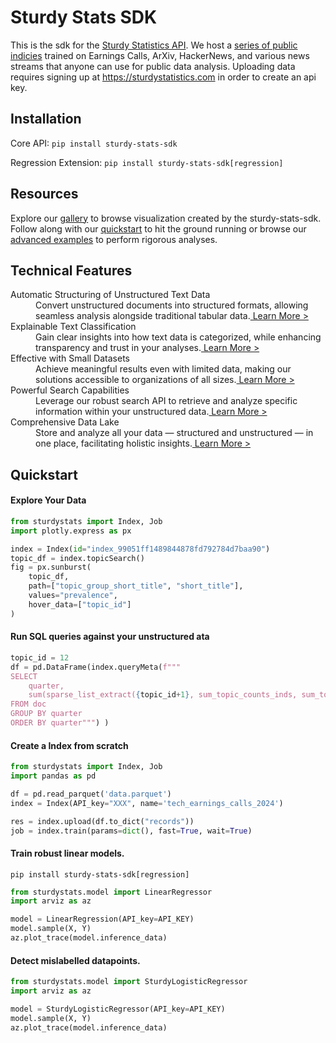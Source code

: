 # Sturdy Stats SDK

This is the sdk for the [Sturdy Statistics API](https://sturdystatistics.com/). We host a [series of public indicies](https://sturdystatistics.com/gallery) trained on Earnings Calls, ArXiv, HackerNews, and various news streams that anyone can use for public data analysis. Uploading data requires signing up at https://sturdystatistics.com in order to create an api key. 

## Installation

Core API: `pip install sturdy-stats-sdk`

Regression Extension: `pip install sturdy-stats-sdk[regression]`

## Resources

Explore our [gallery](https://sturdystatistics.com/gallery/) to browse visualization created by the sturdy-stats-sdk. Follow along with our [quickstart](https://sturdystatistics.com/docs) to hit the ground running or browse our [advanced examples](https://sturdystatistics.com/docs/examples/) to perform rigorous analyses.

## Technical Features

<dl><dt>Automatic Structuring of Unstructured Text Data</dt><span></span><dd>Convert unstructured documents into structured formats, allowing seamless analysis alongside traditional tabular data.<a href="https://sturdystatistics.com/features.html#structure"> Learn More &gt;</a></dd><span></span><dt>Explainable Text Classification</dt><span></span><dd>Gain clear insights into how text data is categorized, while enhancing transparency and trust in your analyses.<a href="https://sturdystatistics.com/features.html#classification"> Learn More &gt;</a></dd><span></span><dt>Effective with Small Datasets</dt><span></span><dd>Achieve meaningful results even with limited data, making our solutions accessible to organizations of all sizes.<a href="https://sturdystatistics.com/features.html#sparse-prior"> Learn More &gt;</a></dd><span></span><dt>Powerful Search Capabilities</dt><span></span><dd>Leverage our robust search API to retrieve and analyze specific information within your unstructured data.<a href="https://sturdystatistics.com/features.html#search"> Learn More &gt;</a></dd><span></span><dt>Comprehensive Data Lake</dt><span></span><dd>Store and analyze all your data — structured and unstructured — in one place, facilitating holistic insights.<a href="https://sturdystatistics.com/features.html#data-lake"> Learn More &gt;</a></dd><span></span></dl>

## Quickstart

#### Explore Your Data
```python
from sturdystats import Index, Job
import plotly.express as px

index = Index(id="index_99051ff1489844878fd792784d7baa90")
topic_df = index.topicSearch()
fig = px.sunburst(
    topic_df, 
    path=["topic_group_short_title", "short_title"],
    values="prevalence", 
    hover_data=["topic_id"]
)
```


#### Run SQL queries against your unstructured ata
```python
topic_id = 12
df = pd.DataFrame(index.queryMeta(f"""
SELECT
    quarter,
    sum(sparse_list_extract({topic_id+1}, sum_topic_counts_inds, sum_topic_counts_vals)) as n_occurences
FROM doc 
GROUP BY quarter 
ORDER BY quarter""") )
```

#### Create a Index from scratch
```python
from sturdystats import Index, Job
import pandas as pd

df = pd.read_parquet('data.parquet')
index = Index(API_key="XXX", name='tech_earnings_calls_2024')

res = index.upload(df.to_dict("records"))
job = index.train(params=dict(), fast=True, wait=True)
```

#### Train robust linear models.

`pip install sturdy-stats-sdk[regression]`

```python
from sturdystats.model import LinearRegressor 
import arviz as az

model = LinearRegression(API_key=API_KEY)
model.sample(X, Y) 
az.plot_trace(model.inference_data)
```

#### Detect mislabelled datapoints.
```python
from sturdystats.model import SturdyLogisticRegressor
import arviz as az

model = SturdyLogisticRegressor(API_key=API_KEY)
model.sample(X, Y) 
az.plot_trace(model.inference_data)
```
